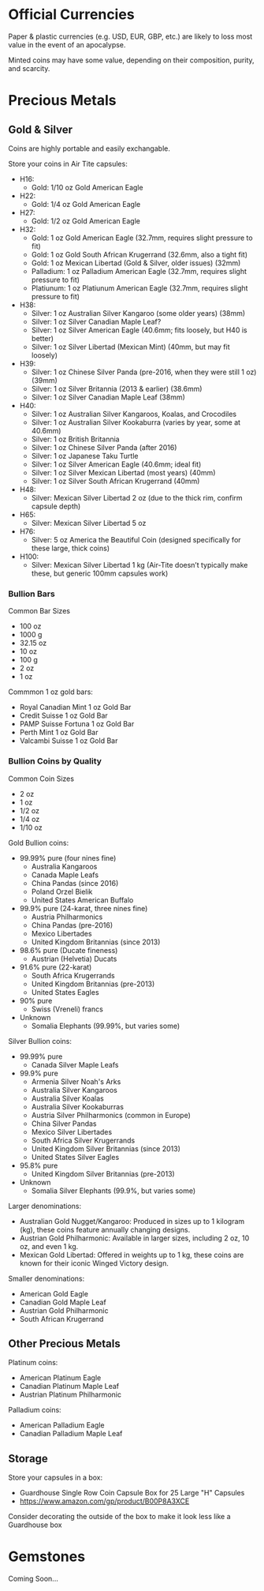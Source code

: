 # Official Currencies

Paper & plastic currencies (e.g. USD, EUR, GBP, etc.) are likely to loss most value in the event of an apocalypse.

Minted coins may have some value, depending on their composition, purity, and scarcity.



# Precious Metals

## Gold & Silver

Coins are highly portable and easily exchangable.

Store your coins in Air Tite capsules:
* H16:
  * Gold: 1/10 oz Gold American Eagle
* H22:
  * Gold: 1/4 oz Gold American Eagle
* H27:
  * Gold: 1/2 oz Gold American Eagle
* H32:
  * Gold: 1 oz Gold American Eagle (32.7mm, requires slight pressure to fit)
  * Gold: 1 oz Gold South African Krugerrand (32.6mm, also a tight fit)
  * Gold: 1 oz Mexican Libertad (Gold & Silver, older issues) (32mm)
  * Palladium: 1 oz Palladium American Eagle (32.7mm, requires slight pressure to fit)
  * Platiunum: 1 oz Platiunum American Eagle (32.7mm, requires slight pressure to fit)
* H38:
  * Silver: 1 oz Australian Silver Kangaroo (some older years) (38mm)
  * Silver: 1 oz Silver Canadian Maple Leaf?
  * Silver: 1 oz Silver American Eagle (40.6mm; fits loosely, but H40 is better)
  * Silver: 1 oz Silver Libertad (Mexican Mint) (40mm, but may fit loosely)
* H39:
  * Silver: 1 oz Chinese Silver Panda (pre-2016, when they were still 1 oz) (39mm)
  * Silver: 1 oz Silver Britannia (2013 & earlier) (38.6mm)
  * Silver: 1 oz Silver Canadian Maple Leaf (38mm)
* H40:
  * Silver: 1 oz Australian Silver Kangaroos, Koalas, and Crocodiles
  * Silver: 1 oz Australian Silver Kookaburra (varies by year, some at 40.6mm)
  * Silver: 1 oz British Britannia
  * Silver: 1 oz Chinese Silver Panda (after 2016)
  * Silver: 1 oz Japanese Taku Turtle
  * Silver: 1 oz Silver American Eagle (40.6mm; ideal fit)
  * Silver: 1 oz Silver Mexican Libertad (most years) (40mm)
  * Silver: 1 oz Silver South African Krugerrand (40mm)
* H48:
  * Silver: Mexican Silver Libertad 2 oz (due to the thick rim, confirm capsule depth)
* H65:
  * Silver: Mexican Silver Libertad 5 oz
* H76:
  * Silver: 5 oz America the Beautiful Coin (designed specifically for these large, thick coins)
* H100:
  * Silver: Mexican Silver Libertad 1 kg (Air-Tite doesn’t typically make these, but generic 100mm capsules work)


### Bullion Bars

Common Bar Sizes
* 100 oz
* 1000 g
* 32.15 oz
* 10 oz
* 100 g
* 2 oz
* 1 oz

Commmon 1 oz gold bars:
* Royal Canadian Mint 1 oz Gold Bar
* Credit Suisse 1 oz Gold Bar
* PAMP Suisse Fortuna 1 oz Gold Bar
* Perth Mint 1 oz Gold Bar
* Valcambi Suisse 1 oz Gold Bar


### Bullion Coins by Quality

Common Coin Sizes
* 2 oz
* 1 oz
* 1/2 oz
* 1/4 oz
* 1/10 oz

Gold Bullion coins:
* 99.99% pure (four nines fine)
  * Australia Kangaroos
  * Canada Maple Leafs
  * China Pandas (since 2016)
  * Poland Orzel Bielik
  * United States American Buffalo
* 99.9% pure (24-karat, three nines fine)
  * Austria Philharmonics
  * China Pandas (pre-2016)
  * Mexico Libertades
  * United Kingdom Britannias (since 2013)
* 98.6% pure (Ducate fineness)
  * Austrian (Helvetia) Ducats
* 91.6% pure (22-karat)
  * South Africa Krugerrands
  * United Kingdom Britannias (pre-2013)
  * United States Eagles
* 90% pure
  * Swiss (Vreneli) francs
* Unknown
  * Somalia Elephants (99.99%, but varies some)

Silver Bullion coins:
* 99.99% pure
  * Canada Silver Maple Leafs
* 99.9% pure
  * Armenia Silver Noah's Arks
  * Australia Silver Kangaroos
  * Australia Silver Koalas
  * Australia Silver Kookaburras
  * Austria Silver Philharmonics (common in Europe)
  * China Silver Pandas
  * Mexico Silver Libertades
  * South Africa Silver Krugerrands
  * United Kingdom Silver Britannias (since 2013)
  * United States Silver Eagles
* 95.8% pure
  * United Kingdom Silver Britannias (pre-2013)
* Unknown
  * Somalia Silver Elephants (99.9%, but varies some)

Larger denominations:
* Australian Gold Nugget/Kangaroo: Produced in sizes up to 1 kilogram (kg), these coins feature annually changing designs.
* Austrian Gold Philharmonic: Available in larger sizes, including 2 oz, 10 oz, and even 1 kg.
* Mexican Gold Libertad: Offered in weights up to 1 kg, these coins are known for their iconic Winged Victory design.

Smaller denominations:
* American Gold Eagle
* Canadian Gold Maple Leaf
* Austrian Gold Philharmonic
* South African Krugerrand


## Other Precious Metals

Platinum coins:
* American Platinum Eagle
* Canadian Platinum Maple Leaf
* Austrian Platinum Philharmonic

Palladium coins:
* American Palladium Eagle
* Canadian Palladium Maple Leaf

## Storage

Store your capsules in a box:
*  Guardhouse Single Row Coin Capsule Box for 25 Large "H" Capsules
  * https://www.amazon.com/gp/product/B00P8A3XCE

Consider decorating the outside of the box to make it look less like a Guardhouse box


# Gemstones

Coming Soon...
